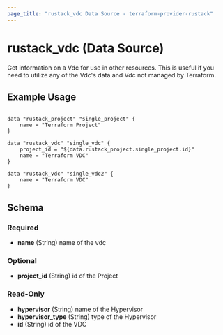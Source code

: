 ```yaml
---
page_title: "rustack_vdc Data Source - terraform-provider-rustack"
---
```

# rustack_vdc (Data Source)

Get information on a Vdc for use in other resources. 
This is useful if you need to utilize any of the Vdc's data and Vdc not managed by Terraform.

## Example Usage

```hcl

data "rustack_project" "single_project" {
    name = "Terraform Project"
}

data "rustack_vdc" "single_vdc" {
    project_id = "${data.rustack_project.single_project.id}"
    name = "Terraform VDC"
}

data "rustack_vdc" "single_vdc2" {
    name = "Terraform VDC"
}

```

## Schema

### Required

- **name** (String) name of the vdc

### Optional

- **project_id** (String) id of the Project

### Read-Only

- **hypervisor** (String) name of the Hypervisor
- **hypervisor_type** (String) type of the Hypervisor
- **id** (String) id of the VDC
